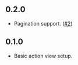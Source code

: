 ## 0.2.0

- Pagination support. ([#2](https://github.com/Yogi-7y/action/pull/2))

## 0.1.0

- Basic action view setup.
